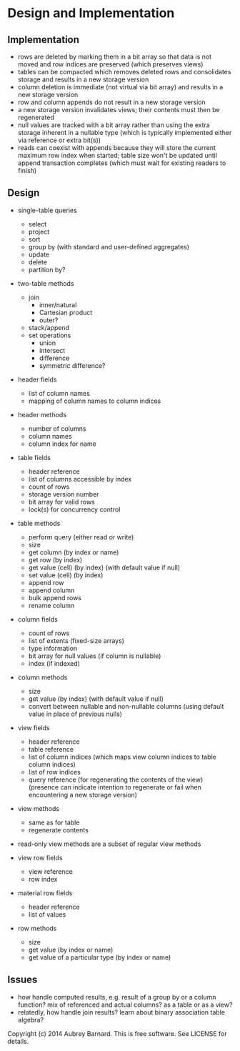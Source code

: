 Design and Implementation
=========================


Implementation
--------------

* rows are deleted by marking them in a bit array so that data is not
  moved and row indices are preserved (which preserves views)
* tables can be compacted which removes deleted rows and consolidates
  storage and results in a new storage version
* column deletion is immediate (not virtual via bit array) and results
  in a new storage version
* row and column appends do not result in a new storage version
* a new storage version invalidates views; their contents must then be
  regenerated
* null values are tracked with a bit array rather than using the extra
  storage inherent in a nullable type (which is typically implemented
  either via reference or extra bit(s))
* reads can coexist with appends because they will store the current
  maximum row index when started; table size won't be updated until
  append transaction completes (which must wait for existing readers to
  finish)


Design
------

* single-table queries
  * select
  * project
  * sort
  * group by (with standard and user-defined aggregates)
  * update
  * delete
  * partition by?

* two-table methods
  * join
    * inner/natural
    * Cartesian product
    * outer?
  * stack/append
  * set operations
    * union
    * intersect
    * difference
    * symmetric difference?

* header fields
  * list of column names
  * mapping of column names to column indices
* header methods
  * number of columns
  * column names
  * column index for name

* table fields
  * header reference
  * list of columns accessible by index
  * count of rows
  * storage version number
  * bit array for valid rows
  * lock(s) for concurrency control
* table methods
  * perform query (either read or write)
  * size
  * get column (by index or name)
  * get row (by index)
  * get value (cell) (by index) (with default value if null)
  * set value (cell) (by index)
  * append row
  * append column
  * bulk append rows
  * rename column

* column fields
  * count of rows
  * list of extents (fixed-size arrays)
  * type information
  * bit array for null values (if column is nullable)
  * index (if indexed)
* column methods
  * size
  * get value (by index) (with default value if null)
  * convert between nullable and non-nullable columns (using default
    value in place of previous nulls)

* view fields
  * header reference
  * table reference
  * list of column indices (which maps view column indices to table
    column indices)
  * list of row indices
  * query reference (for regenerating the contents of the view)
    (presence can indicate intention to regenerate or fail when
    encountering a new storage version)
* view methods
  * same as for table
  * regenerate contents
* read-only view methods are a subset of regular view methods

* view row fields
  * view reference
  * row index
* material row fields
  * header reference
  * list of values
* row methods
  * size
  * get value (by index or name)
  * get value of a particular type (by index or name)


Issues
------

* how handle computed results, e.g. result of a group by or a column
  function? mix of referenced and actual columns? as a table or as a
  view?
* relatedly, how handle join results? learn about binary association
  table algebra?


Copyright (c) 2014 Aubrey Barnard.  This is free software.  See LICENSE
for details.
